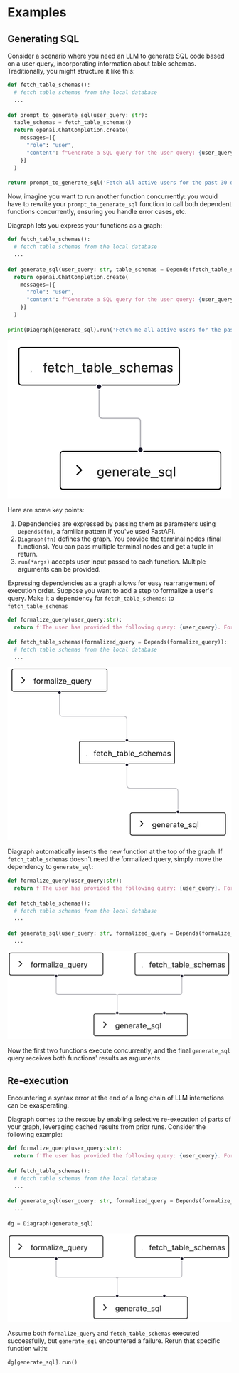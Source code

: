 # Examples

## Generating SQL

Consider a scenario where you need an LLM to generate SQL code based on a user query, incorporating information about table schemas. Traditionally, you might structure it like this:

```python
def fetch_table_schemas():
  # fetch table schemas from the local database
  ...

def prompt_to_generate_sql(user_query: str):
  table_schemas = fetch_table_schemas()
  return openai.ChatCompletion.create(
    messages=[{
      "role": "user", 
      "content": f"Generate a SQL query for the user query: {user_query}. The table schemas are: {table_schemas}"
    }]
  )

return prompt_to_generate_sql('Fetch all active users for the past 30 days')
```

Now, imagine you want to run another function concurrently: you would have to rewrite your `prompt_to_generate_sql` function to call both dependent functions concurrently, ensuring you handle error cases, etc.

Diagraph lets you express your functions as a graph:

```python
def fetch_table_schemas():
  # fetch table schemas from the local database
  ...

def generate_sql(user_query: str, table_schemas = Depends(fetch_table_schemas)):
  return openai.ChatCompletion.create(
    messages=[{
      "role": "user", 
      "content": f"Generate a SQL query for the user query: {user_query}. The table schemas are: {table_schemas}"
    }]
  )

print(Diagraph(generate_sql).run('Fetch me all active users for the past 30 days').result)
```
!['Visualization of Diagraph](assets/a.png)

Here are some key points:

1. Dependencies are expressed by passing them as parameters using `Depends(fn)`, a familiar pattern if you've used FastAPI.
2. `Diagraph(fn)` defines the graph. You provide the terminal nodes (final functions). You can pass multiple terminal nodes and get a tuple in return.
3. `run(*args)` accepts user input passed to each function. Multiple arguments can be provided.

Expressing dependencies as a graph allows for easy rearrangement of execution order. Suppose you want to add a step to formalize a user's query. Make it a dependency for `fetch_table_schemas`:
to `fetch_table_schemas`

```python
def formalize_query(user_query:str):
  return f'The user has provided the following query: {user_query}. Formalize it, fill it out, etc.'

def fetch_table_schemas(formalized_query = Depends(formalize_query)):
  # fetch table schemas from the local database
  ...
```

!['Visualization of Diagraph with extra function](assets/b.png)

Diagraph automatically inserts the new function at the top of the graph. If `fetch_table_schemas` doesn't need the formalized query, simply move the dependency to `generate_sql`:


```python
def formalize_query(user_query:str):
  return f'The user has provided the following query: {user_query}. Formalize it, fill it out, etc.'

def fetch_table_schemas():
  # fetch table schemas from the local database
  ...

def generate_sql(user_query: str, formalized_query = Depends(formalize_query), table_schemas = Depends(fetch_table_schemas)):
  ...
```

!['Visualization of Diagraph with extra function](assets/c.png)

Now the first two functions execute concurrently, and the final `generate_sql` query receives both functions' results as arguments.

## Re-execution

Encountering a syntax error at the end of a long chain of LLM interactions can be exasperating.

Diagraph comes to the rescue by enabling selective re-execution of parts of your graph, leveraging cached results from prior runs. Consider the following example:

```python
def formalize_query(user_query:str):
  return f'The user has provided the following query: {user_query}. Formalize it, fill it out, etc.'

def fetch_table_schemas():
  # fetch table schemas from the local database
  ...

def generate_sql(user_query: str, formalized_query = Depends(formalize_query), table_schemas = Depends(fetch_table_schemas)):
  ...

dg = Diagraph(generate_sql)
```

!['Visualization of Diagraph with extra function](assets/c.png)

Assume both `formalize_query` and `fetch_table_schemas` executed successfully, but `generate_sql` encountered a failure. Rerun that specific function with:

```python
dg[generate_sql].run()
```
